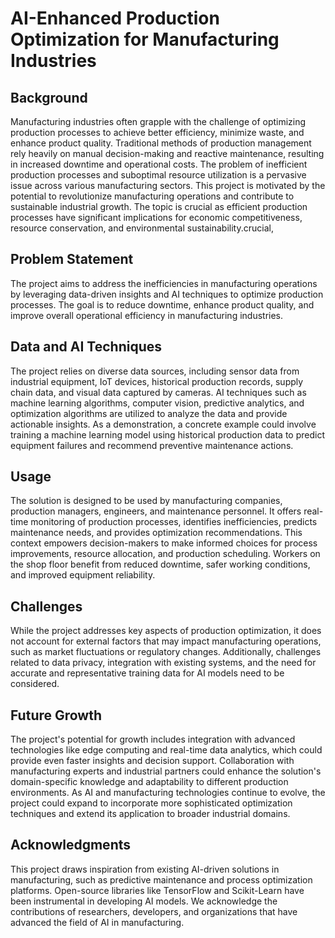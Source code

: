 # AI-Enhanced Production Optimization for Manufacturing Industries


## Background

Manufacturing industries often grapple with the challenge of optimizing production processes to achieve better efficiency, minimize waste, and enhance product quality. Traditional methods of production management rely heavily on manual decision-making and reactive maintenance, resulting in increased downtime and operational costs. The problem of inefficient production processes and suboptimal resource utilization is a pervasive issue across various manufacturing sectors. This project is motivated by the potential to revolutionize manufacturing operations and contribute to sustainable industrial growth. The topic is crucial as efficient production processes have significant implications for economic competitiveness, resource conservation, and environmental sustainability.crucial,

## Problem Statement

The project aims to address the inefficiencies in manufacturing operations by leveraging data-driven insights and AI techniques to optimize production processes. The goal is to reduce downtime, enhance product quality, and improve overall operational efficiency in manufacturing industries.

## Data and AI Techniques

The project relies on diverse data sources, including sensor data from industrial equipment, IoT devices, historical production records, supply chain data, and visual data captured by cameras. AI techniques such as machine learning algorithms, computer vision, predictive analytics, and optimization algorithms are utilized to analyze the data and provide actionable insights. As a demonstration, a concrete example could involve training a machine learning model using historical production data to predict equipment failures and recommend preventive maintenance actions.

## Usage

The solution is designed to be used by manufacturing companies, production managers, engineers, and maintenance personnel. It offers real-time monitoring of production processes, identifies inefficiencies, predicts maintenance needs, and provides optimization recommendations. This context empowers decision-makers to make informed choices for process improvements, resource allocation, and production scheduling. Workers on the shop floor benefit from reduced downtime, safer working conditions, and improved equipment reliability.

## Challenges

While the project addresses key aspects of production optimization, it does not account for external factors that may impact manufacturing operations, such as market fluctuations or regulatory changes. Additionally, challenges related to data privacy, integration with existing systems, and the need for accurate and representative training data for AI models need to be considered.

## Future Growth

The project's potential for growth includes integration with advanced technologies like edge computing and real-time data analytics, which could provide even faster insights and decision support. Collaboration with manufacturing experts and industrial partners could enhance the solution's domain-specific knowledge and adaptability to different production environments. As AI and manufacturing technologies continue to evolve, the project could expand to incorporate more sophisticated optimization techniques and extend its application to broader industrial domains.

## Acknowledgments

This project draws inspiration from existing AI-driven solutions in manufacturing, such as predictive maintenance and process optimization platforms. Open-source libraries like TensorFlow and Scikit-Learn have been instrumental in developing AI models. We acknowledge the contributions of researchers, developers, and organizations that have advanced the field of AI in manufacturing.

